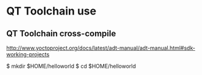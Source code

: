 # QT Toolchain use

## QT Toolchain cross-compile

http://www.yoctoproject.org/docs/latest/adt-manual/adt-manual.html#sdk-working-projects

$ mkdir $HOME/helloworld
$ cd $HOME/helloworld
